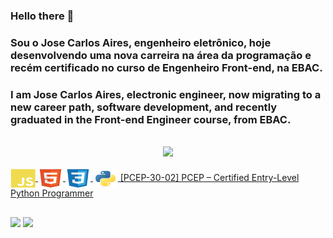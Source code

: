 ### Hello there 👋

### Sou o Jose Carlos Aires, engenheiro eletrônico, hoje desenvolvendo uma nova carreira na área da programação e recém certificado no curso de Engenheiro Front-end, na EBAC.

### I am Jose Carlos Aires, electronic engineer, now migrating to a new career path, software development, and recently graduated in the Front-end Engineer course, from EBAC.
<div align="center">
  <br>
  <a href="https://github.com/JC-Aires">
  
  <img height="180em" src="https://github-readme-stats.vercel.app/api/top-langs/?username=jc-aires&layout=compact&langs_count=7&theme=dracula"/>
</div>
<div style="display: inline_block"><br>
  <img align="center" alt="Aires-Js" height="30" width="40" src="https://raw.githubusercontent.com/devicons/devicon/master/icons/javascript/javascript-plain.svg">
  <img align="center" alt="Aires-HTML" height="30" width="40" src="https://raw.githubusercontent.com/devicons/devicon/master/icons/html5/html5-original.svg">
  <img align="center" alt="Aires-CSS" height="30" width="40" src="https://raw.githubusercontent.com/devicons/devicon/master/icons/css3/css3-original.svg">
  <img align="center" alt="Aires-Python" height="30" width="40" src="https://raw.githubusercontent.com/devicons/devicon/master/icons/python/python-original.svg">
  <a href="https://www.credly.com/badges/45a2e2f7-2eba-42ac-a682-f8946c765637/public_url" target="_blank">[PCEP-30-02] PCEP – Certified Entry-Level Python Programmer</a>
</div>
  
  ##
 
<div>  
  <a href = "mailto:jcaires63@gmail.com"><img src="https://img.shields.io/badge/-Gmail-%23333?style=for-the-badge&logo=gmail&logoColor=white" target="_blank"></a>
  <a href="https://www.linkedin.com/in/joseaires" target="_blank"><img src="https://img.shields.io/badge/-LinkedIn-%230077B5?style=for-the-badge&logo=linkedin&logoColor=white" target="_blank"></a>
